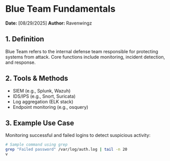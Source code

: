 # Blue Team Fundamentals

**Date:** [08/29/2025]
**Author:** Ravenwingz

## 1. Definition
Blue Team refers to the internal defense team responsible for protecting systems from attack. Core functions include monitoring, incident detection, and response.

## 2. Tools & Methods
- SIEM (e.g., Splunk, Wazuh)
- IDS/IPS (e.g., Snort, Suricata)
- Log aggregation (ELK stack)
- Endpoint monitoring (e.g., osquery)

## 3. Example Use Case
Monitoring successful and failed logins to detect suspicious activity:
```bash
# Sample command using grep
grep "Failed password" /var/log/auth.log | tail -n 20
v
